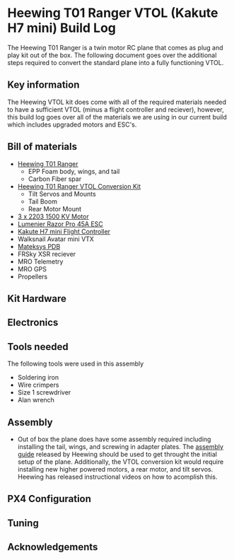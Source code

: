 # Heewing T01 Ranger VTOL (Kakute H7 mini) Build Log
The Heewing T01 Ranger is a twin motor RC plane that comes as plug and play kit out of the box. The following document 
goes over the additional steps required to convert the standard plane into a fully functioning VTOL.
## Key information
The Heewing VTOL kit does come with all of the required materials needed to have a sufficient VTOL (minus a flight controller and reciever), however, this
build log goes over all of the materials we are using in our current build which includes upgraded motors and ESC's.


## Bill of materials

* [Heewing T01 Ranger](https://www.heewing.com/products/heewing-ranger-t-1-fpv-airplane-730mm-wingspan-epp-with-flight-controller-pnp-pro)
	- EPP Foam body, wings, and tail
	- Carbon Fiber spar
* [Heewing T01 Ranger VTOL Conversion Kit](https://www.heewing.com/products/hee-wing-t1-ranger-vtol-conversion-kit)
  - Tilt Servos and Mounts
  - Tail Boom
  - Rear Motor Mount
* [3 x 2203 1500 KV Motor](https://stanfpv.com/products/stan-fpv-2203-1500kv-pro-motor)
* [Lumenier Razor Pro 45A ESC](https://www.getfpv.com/lumenier-razor-pro-f3-blheli-32-45a-2-6s-esc.html?utm_source=google&utm_medium=cpc&utm_campaign=DM+-+NB+-+PMax+-+Shop+-+SM+-+ALL&utm_content=pmax_x&utm_keyword=&utm_matchtype=&campaign_id=19697845436&network=x&device=c&gclid=EAIaIQobChMIj73bk4Sg_QIVeQytBh3PZQetEAQYASABEgL_YvD_BwE)
* [Kakute H7 mini Flight Controller](https://shop.holybro.com/kakute-h7-mini_p1308.html)
* Walksnail Avatar mini VTX
* [Mateksys PDB](https://www.getfpv.com/mateksys-servo-pdb-w-bec-5-5-36v-to-5-8-2v-svpdb-8s.html)
* FRSky XSR reciever
* MRO Telemetry
* MRO GPS
* Propellers


## Kit Hardware

## Electronics

## Tools needed
The following tools were used in this assembly
* Soldering iron
* Wire crimpers
* Size 1 screwdriver
* Alan wrench

## Assembly
* Out of box the plane does have some assembly required including installing the tail, wings, and screwing in adapter plates.
The [assembly guide](https://cdn.shopifycdn.net/s/files/1/0553/6573/0348/files/T1_PNP_Assembly_Guide.pdf?v=1640164559) released by Heewing
should be used to get throught the initial setup of the plane. Additionally, the VTOL conversion kit would require installing new higher powered motors,
a rear motor, and tilt servos. Heewing has released instructional videos on how to acomplish this.



## PX4 Configuration

## Tuning

## Acknowledgements

